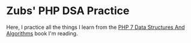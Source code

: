 # Zubs' PHP DSA Practice
Here, I practice all the things I learn from the [PHP 7 Data Structures And Algorithms]() book I'm reading.

